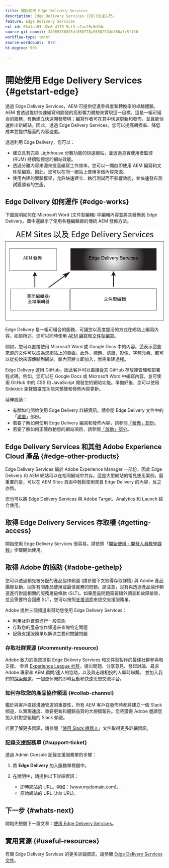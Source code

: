 ```yaml
---
title: 開始使用 Edge Delivery Services
description: Edge Delivery Services (EDS)快速入門。
feature: Edge Delivery Services
exl-id: 03a1aa93-d2e6-4175-9cf3-c7ae25c0d24e
source-git-commit: 34965338015df868778a95582524df08a7c5f136
workflow-type: tm+mt
source-wordcount: '878'
ht-degree: 99%

---
```


# 開始使用 Edge Delivery Services {#getstart-edge}

透過 Edge Delivery Services，AEM 可提供促進參與度和轉換率的卓越體驗。AEM 會透過提供快速編寫和開發的高影響力體驗來實現這一目標。這是一組可組合的服務，有助建立快速開發環境；編寫作者可在其中快速更新和發佈，並且能快速推出新網站。因此，透過 Edge Delivery Services，您可以提高轉換率、降低成本並提供極高的內容速度。

透過利用 Edge Delivery，您可以：

* 建立具有完善 Lighthouse 分數功能的快速網站，並透過真實使用者監控 (RUM) 持續監控您的網站效能。
* 透過分離內容來源來提高編寫工作效率。您可以一開啟即使用 AEM 編寫和文件型編寫。因此，您可以在同一網站上使用多個內容來源。
* 使用內建的實驗框架，允許快速建立、執行測試而不影響效能，並快速發布測試獲勝者的生產。

## Edge Delivery 如何運作 {#edge-works}

下圖說明如何在 Microsoft Word (文件型編輯) 中編輯內容並將其發佈到 Edge Delivery。圖中還展示了使用各種編輯器的傳統 AEM 發佈方法。

![Edge Delivery 架構](assets/edgedelivery.png)

Edge Delivery 是一組可組合的服務，可讓您以高度靈活的方式在網站上編寫內容。如前所述，您可以同時使用 [AEM 編寫](https://experienceleague.adobe.com/docs/experience-manager-cloud-service/content/sites/authoring/getting-started/concepts.html)和[文件型編寫](https://www.hlx.live/docs/authoring)。

例如，您可以直接使用 Microsoft Word 或 Google Docs 中的內容。這表示這些來源的文件可以成為您網站上的頁面。此外，標題、清單、影像、字體元素、都可以從初始來源傳輸到網站。新內容將立即加入，無需重建過程。

Edge Delivery 運用 GitHub，因此客戶可以直接從其 GitHub 存放庫管理和部署程式碼。例如，您可以在 Google Docs 或 Microsoft Word 中編寫內容，並可使用 GitHub 中的 CSS 和 JavaScript 開發您的網站功能。準備好後，您可以使用 Sidekick 瀏覽器擴充功能來預覽和發佈內容更新。

延伸閱讀：

* 有關如何開始使用 Edge Delivery 詳細資訊，請參閱 Edge Delivery 文件中的「[建置](https://www.hlx.live/docs/#build)」部份。 
* 若要了解如何使用 Edge Delivery 編寫和發佈內容，請參閱[「發佈」部份](https://www.hlx.live/docs/authoring)。
* 若要了解如何正確啟動您的網站項目，請參閱[「啟動」部分](https://www.hlx.live/docs/#launch)。

## Edge Delivery Services 和其他 Adobe Experience Cloud 產品 {#edge-other-products}

Edge Delivery Services 屬於 Adobe Experience Manager 一部份，因此 Edge Delivery 和 AEM 網站可以在相同網域中共存。這是大型網站的常見使用案例。最重要的是，可以在 AEM Sites 頁面中輕鬆使用來自 Edge Delivery 的內容，反之亦然。

您也可以將 Edge Delivery Services 與 Adobe Target、Analytics 和 Launch 結合使用。

## 取得 Edge Delivery Services 存取權 {#getting-access}

開始使用 Edge Delivery Services 很容易。請依照「[開始使用 - 開發人員教學課程](https://www.hlx.live/developer/tutorial)」步驟開始使用。

## 取得 Adobe 的協助 {#adobe-gethelp}

您可以透過預先被分配的產品協作頻道 (請參閱下文取得存取詳情) 與 Adobe 產品團隊互動，回答有關產品使用或最佳實務的問題。請注意，沒有與透過產品協作頻道進行對話相關的服務層級條款 (SLT)。如果產品問題需要額外調查和故障排除，並且需要符合回應 SLT，您可以按照[支援流程](https://experienceleague.adobe.com/?lang=en&amp;support-tab=home#support)來提交支援服務單。

Adobe 提供三個頻道來幫助您使用 Edge Delivery Services：

* 利用社群資源進行一般查詢
* 存取您的產品協作頻道來查詢特定問題
* 記錄支援服務單以解決主要和關鍵問題

### 存取社群資源 {#community-resource}

Adobe 致力於為您提供 Edge Delivery Services 和文件型製作的最佳社群參與和支援。 參與 [Experience League 社群](https://adobe.ly/3Q6kTKl)，提出問題、分享意見、發起討論、尋求 Adobe 專家和 AEM 顧問/達人的協助，以及與志趣相投的人即時聯繫。 並加入我們的[探索頻道](https://discord.gg/aem-live)，一個更休閒的即時互動和快速思想交流平台。

### 如何存取您的產品協作頻道 {#collab-channel}

鑑於與客戶直接溝通管道的重要性，所有 AEM 客戶在發佈時都將建立一個 Slack 頻道，以實現速度、重要更新和體驗品質的大規模報告。您將獲得 Adobe 邀請您加入針對您組織的 Slack 頻道。

若要了解更多資訊，請參閱「[使用 Slack 機器人](https://www.hlx.live/docs/slack)」文件取得更多詳細資訊。

### 記錄支援服務單 {#support-ticket}

透過 Admin Console 記錄支援服務單的步驟：

1. 將 **Edge Delivery** 加入服務單標題中。
2. 在說明中，請提供以下詳細資訊：

   * 即時網站的 URL。例如：[www.mydomain.com]。
   * 原始網站的 URL (.hlx URL)。

## 下一步 {#whats-next}

開始先檢閱下一篇文章：[使用 Edge Delivery Services](/help/edge/using.md)。

## 實用資源 {#useful-resources}

有關 Edge Delivery Services 的更多詳細資訊，請參閱 [Edge Delivery Services 文件](https://www.hlx.live/docs/)。
